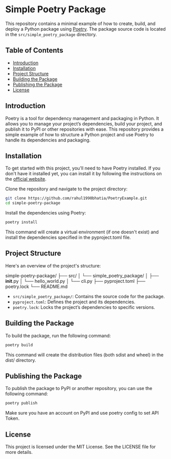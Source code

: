 # Simple Poetry Package

This repository contains a minimal example of how to create, build, and deploy a Python package using [Poetry](https://python-poetry.org/). The package source code is located in the `src/simple_poetry_package` directory.

## Table of Contents

- [Introduction](#introduction)
- [Installation](#installation)
- [Project Structure](#project-structure)
- [Building the Package](#building-the-package)
- [Publishing the Package](#publishing-the-package)
- [License](#license)

## Introduction

Poetry is a tool for dependency management and packaging in Python. It allows you to manage your project’s dependencies, build your project, and publish it to PyPI or other repositories with ease. This repository provides a simple example of how to structure a Python project and use Poetry to handle its dependencies and packaging.

## Installation

To get started with this project, you'll need to have Poetry installed. If you don't have it installed yet, you can install it by following the instructions on the [official website](https://python-poetry.org/docs/#installation).

Clone the repository and navigate to the project directory:

```bash
git clone https://github.com/rahul1990bhatia/PoetryExample.git
cd simple-poetry-package
```
Install the dependencies using Poetry:

```bash
poetry install
```

This command will create a virtual environment (if one doesn't exist) and install the dependencies specified in the pyproject.toml file.

## Project Structure

Here's an overview of the project's structure:

simple-poetry-package/
├── src/
│   └── simple_poetry_package/
│       ├── __init__.py
│       └── hello_world.py
│       └── cli.py
├── pyproject.toml
├── poetry.lock
└── README.md

- `src/simple_poetry_package/`: Contains the source code for the package.
- `pyproject.toml`: Defines the project and its dependencies.
- `poetry.lock`: Locks the project’s dependencies to specific versions.

## Building the Package

To build the package, run the following command:

```bash
poetry build
```

This command will create the distribution files (both sdist and wheel) in the dist/ directory.

## Publishing the Package

To publish the package to PyPI or another repository, you can use the following command:

```bash
poetry publish
```

Make sure you have an account on PyPI and use poetry config to set API Token.

## License

This project is licensed under the MIT License. See the LICENSE file for more details.

